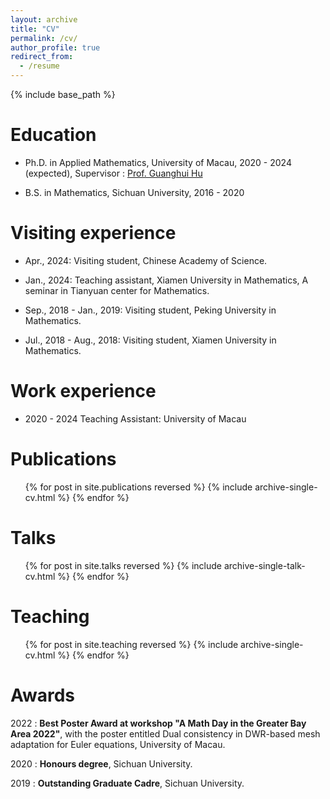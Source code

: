 ```yaml
---
layout: archive
title: "CV"
permalink: /cv/
author_profile: true
redirect_from:
  - /resume
---
```


{% include base_path %}

Education
======
* Ph.D. in Applied Mathematics, University of Macau, 2020 - 2024 (expected), Supervisor : [Prof. Guanghui Hu](https://ghhu.github.io)

* B.S. in Mathematics, Sichuan University, 2016 - 2020

Visiting experience
======
* Apr., 2024: Visiting student, Chinese Academy of Science.

* Jan., 2024: Teaching assistant, Xiamen University in Mathematics,
		A seminar in Tianyuan center for Mathematics.

* Sep., 2018 - Jan., 2019: Visiting student, Peking University in Mathematics.

* Jul., 2018 - Aug., 2018: Visiting student, Xiamen University in Mathematics.

Work experience
======
* 2020 - 2024 Teaching Assistant: University of Macau

Publications
======
  <ul>{% for post in site.publications reversed %}
    {% include archive-single-cv.html %}
  {% endfor %}</ul>
  
Talks
======
  <ul>{% for post in site.talks reversed %}
    {% include archive-single-talk-cv.html  %}
  {% endfor %}</ul>
  
Teaching
======
  <ul>{% for post in site.teaching reversed %}
    {% include archive-single-cv.html %}
  {% endfor %}</ul>
  
Awards
======
2022 : **Best Poster Award at workshop "A Math Day in the Greater Bay Area 2022"**, with the poster entitled Dual consistency in DWR-based mesh adaptation for Euler equations, University of Macau.

2020 : **Honours degree**, Sichuan University.

2019 : **Outstanding Graduate Cadre**, Sichuan University. 

